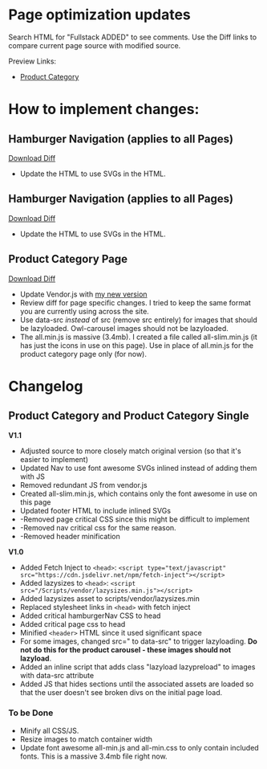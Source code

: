 # Page optimization updates
Search HTML for "Fullstack ADDED" to see comments. Use the Diff links to compare current page source with modified source.

Preview Links:
* [Product Category](https://amazing-lichterman-dfb889.netlify.com/product-category-page.html)

# How to implement changes:

## Hamburger Navigation (applies to all Pages)
[Download Diff](https://www.diffchecker.com/CzqNsgIK)
* Update the HTML to use SVGs in the HTML.

## Hamburger Navigation (applies to all Pages)
[Download Diff](https://www.diffchecker.com/XQikUB2w)
* Update the HTML to use SVGs in the HTML.

## Product Category Page
[Download Diff](https://www.diffchecker.com/XqNB5NX7)
* Update Vendor.js with [my new version](/Scripts/vendor.js)
* Review diff for page specific changes. I tried to keep the same format you are currently using across the site.
* Use data-src *instead* of src (remove src entirely) for images that should be lazyloaded. Owl-carousel images should not be lazyloaded.
* The all.min.js is massive (3.4mb). I created a file called all-slim.min.js (it has just the icons in use on this page). Use in place of all.min.js for the product category page only (for now).


# Changelog

## Product Category and Product Category Single
**V1.1**
* Adjusted source to more closely match original version (so that it's easier to implement)
* Updated Nav to use font awesome SVGs inlined instead of adding them with JS
* Removed redundant JS from vendor.js
* Created all-slim.min.js, which contains only the font awesome in use on this page
* Updated footer HTML to include inlined SVGs
* -Removed page critical CSS since this might be difficult to implement
* -Removed nav critical css for the same reason.
* -Removed header minification

**V1.0**
* Added Fetch Inject to `<head>`: `<script type="text/javascript" src="https://cdn.jsdelivr.net/npm/fetch-inject"></script>`
* Added lazysizes to `<head>`: `<script src="/Scripts/vendor/lazysizes.min.js"></script>`
* Added lazysizes asset to scripts/vendor/lazysizes.min
* Replaced stylesheet links in `<head>` with fetch inject
* Added critical hamburgerNav CSS to head
* Added critical page css to head
* Minified `<header>` HTML since it used significant space
* For some images, changed src=" to data-src" to trigger lazyloading. **Do not do this for the product carousel - these images should not lazyload**.
* Added an inline script that adds class "lazyload lazypreload" to images with data-src attribute
* Added JS that hides sections until the associated assets are loaded so that the user doesn't see broken divs on the initial page load.

### To be Done
* Minify all CSS/JS.
* Resize images to match container width
* Update font awesome all-min.js and all-min.css to only contain included fonts. This is a massive 3.4mb file right now.